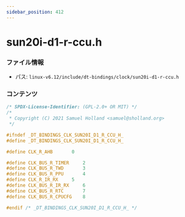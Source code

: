 ```yaml
---
sidebar_position: 412
---
```

# sun20i-d1-r-ccu.h

### ファイル情報

- パス: `linux-v6.12/include/dt-bindings/clock/sun20i-d1-r-ccu.h`

### コンテンツ

```h
/* SPDX-License-Identifier: (GPL-2.0+ OR MIT) */
/*
 * Copyright (C) 2021 Samuel Holland <samuel@sholland.org>
 */

#ifndef _DT_BINDINGS_CLK_SUN20I_D1_R_CCU_H_
#define _DT_BINDINGS_CLK_SUN20I_D1_R_CCU_H_

#define CLK_R_AHB		0

#define CLK_BUS_R_TIMER		2
#define CLK_BUS_R_TWD		3
#define CLK_BUS_R_PPU		4
#define CLK_R_IR_RX		5
#define CLK_BUS_R_IR_RX		6
#define CLK_BUS_R_RTC		7
#define CLK_BUS_R_CPUCFG	8

#endif /* _DT_BINDINGS_CLK_SUN20I_D1_R_CCU_H_ */

```
